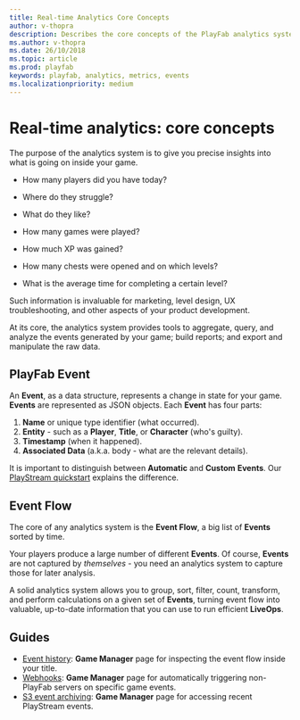 ```yaml
---
title: Real-time Analytics Core Concepts
author: v-thopra
description: Describes the core concepts of the PlayFab analytics system.
ms.author: v-thopra
ms.date: 26/10/2018
ms.topic: article
ms.prod: playfab
keywords: playfab, analytics, metrics, events
ms.localizationpriority: medium
---
```


# Real-time analytics: core concepts

The purpose of the analytics system is to give you precise insights into what is going on inside your game.

- How many players did you have today?

- Where do they struggle?
- What do they like?
- How many games were played?
- How much XP was gained?
- How many chests were opened and on which levels? 
- What is the average time for completing a certain level?

Such information is invaluable for marketing, level design, UX troubleshooting, and other aspects of your product development.

At its core, the analytics system provides tools to aggregate, query, and analyze the events generated by your game; build reports; and export and manipulate the raw data.

## PlayFab Event

An **Event**, as a data structure, represents a change in state for your game. **Events** are represented as JSON objects. Each **Event** has four parts:

1. **Name** or unique type identifier (what occurred).
2. **Entity** - such as a **Player**, **Title**, or **Character** (who's guilty).
3. **Timestamp** (when it happened).
4. **Associated Data** (a.k.a. body - what are the relevant details).

It is important to distinguish between **Automatic** and **Custom** **Events**. Our [PlayStream quickstart](../../automation/playstream-events/quickstart.md) explains the difference.

## Event Flow

The core of any analytics system is the **Event Flow**, a big list of **Events** sorted by time.

Your players produce a large number of different **Events**. Of course, **Events** are not captured by *themselves* - you need an analytics system to capture those for later analysis.

A solid analytics system allows you to group, sort, filter, count, transform, and perform calculations on a given set of **Events**, turning event flow into valuable, up-to-date information that you can use to run efficient **LiveOps**.

## Guides

- [Event history](../../automation/playstream-events/event-history.md): **Game Manager** page for inspecting the event flow inside your title.
- [Webhooks](../../analytics/metrics/webhooks.md): **Game Manager** page for automatically triggering non-PlayFab servers on specific game events.
- [S3 event archiving](../../analytics/metrics/s3-event-archiving.md): **Game Manager** page for accessing recent PlayStream events.
